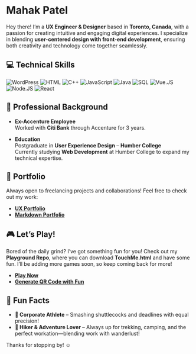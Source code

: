 # Mahak Patel  

Hey there! I’m a **UX Engineer & Designer** based in **Toronto, Canada**, with a passion for creating intuitive and engaging digital experiences. I specialize in blending **user-centered design with front-end development**, ensuring both creativity and technology come together seamlessly.

## 💻 Technical Skills
![WordPress](https://img.shields.io/badge/-WordPress-000?&logo=wordpress)
![HTML](https://img.shields.io/badge/-HTML-000?&logo=html5)
![C++](https://img.shields.io/badge/-C++-000?&logo=Cplusplus)
![JavaScript](https://img.shields.io/badge/-JavaScript-000?&logo=JavaScript)
![Java](https://img.shields.io/badge/-Java-000?&logo=Java)
![SQL](https://img.shields.io/badge/-SQL-000?&logo=mysql)
![Vue.JS](https://img.shields.io/badge/-VueJs-000?&logo=vuedotjs)
![Node.JS](https://img.shields.io/badge/-NodeJs-000?&logo=nodedotjs)
![React](https://img.shields.io/badge/-React-000?&logo=react)

## 💼 Professional Background

- **Ex-Accenture Employee**  
  Worked with **Citi Bank** through Accenture for 3 years.

- **Education**  
  Postgraduate in **User Experience Design** – **Humber College**  
  Currently studying **Web Development** at Humber College to expand my technical expertise.

## 📂 Portfolio  

Always open to freelancing projects and collaborations! Feel free to check out my work:

- [**UX Portfolio**](https://mahakpatel.wixstudio.com/portfolio)  
- [**Markdown Portfolio**](https://oyemahak.github.io/markdown-portfolio/)

## 🎮 Let’s Play!  

Bored of the daily grind? I’ve got something fun for you! Check out my **Playground Repo**, where you can download **TouchMe.html** and have some fun. I’ll be adding more games soon, so keep coming back for more!

- [**Play Now**](https://github.com/Oyemahak/Playground/blob/main/TouchMe.html)
- [**Generate QR Code with Fun**](https://oyemahak.github.io/QRonster/)

## 🌟 Fun Facts

- **🏸 Corporate Athlete** – Smashing shuttlecocks and deadlines with equal precision!
- **🥾 Hiker & Adventure Lover** – Always up for trekking, camping, and the perfect workation—blending work with wanderlust!

Thanks for stopping by! ☺️
